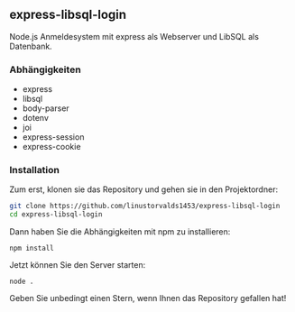 ## express-libsql-login

Node.js Anmeldesystem mit express als Webserver und LibSQL als Datenbank.


### Abhängigkeiten

- express
- libsql
- body-parser
- dotenv
- joi
- express-session
- express-cookie

### Installation

Zum erst, klonen sie das Repository und gehen sie in den Projektordner:

```bash
git clone https://github.com/linustorvalds1453/express-libsql-login
cd express-libsql-login
```

Dann haben Sie die Abhängigkeiten mit npm zu installieren:
```
npm install
```

Jetzt können Sie den Server starten:

```
node .
```


Geben Sie unbedingt einen Stern, wenn Ihnen das Repository gefallen hat!
